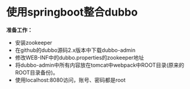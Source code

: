 # 使用springboot整合dubbo

**准备工作：**

- 安装zookeeper
- 在github的dubbo源码2.x版本中下载dubbo-admin
- 修改WEB-INF中的dubbo.properties的zookeeper地址
- 将dubbo-admin中所有内容放在tomcat中webpack中ROOT目录(原来的ROOT目录备份)。
- 使用localhost:8080访问，账号、密码都是root

